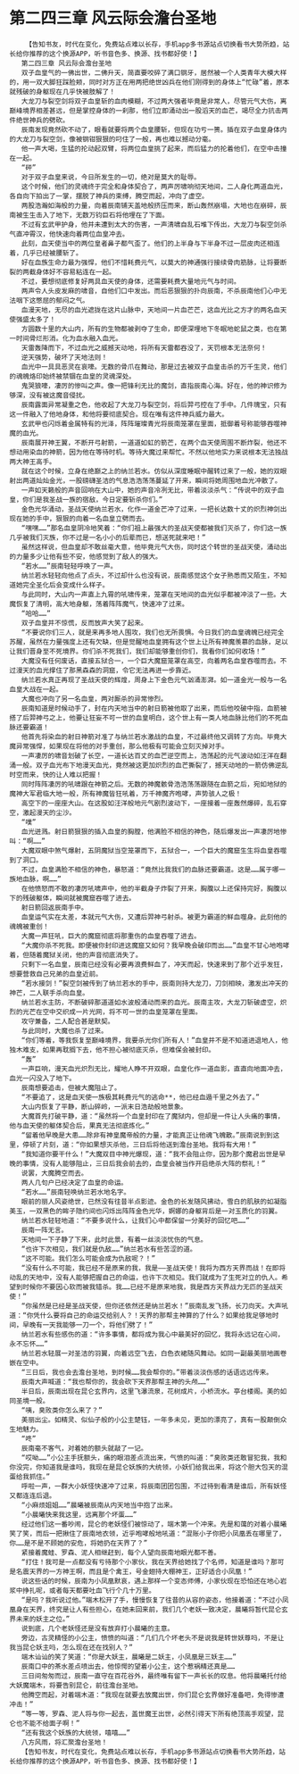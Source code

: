 # 第二四三章 风云际会澹台圣地
        【告知书友，时代在变化，免费站点难以长存，手机app多书源站点切换看书大势所趋，站长给你推荐的这个换源APP，听书音色多、换源、找书都好使！】
       第二四三章 风云际会澹台圣地
       双子血皇气的一佛出世，二佛升天，简直要咬碎了满口钢牙，居然被一个人类青年大模大样的，用一双大脚狂踩脸颊，同时对方正在用两把绝世凶兵在他们刚得到的身体上“忙碌”着，原本就残破的身躯现在几乎快被肢解了！
       大龙刀与裂空剑将双子血皇斩的血肉模糊，不过两大强者毕竟是非常人，尽管元气大伤，离巅峰境界相差甚远，但是掌控身体的一刹那，他们立即涌动出一股滔天的血芒，竭尽全力抗击两件绝世神兵的劈砍。
       辰南发现竟然砍不动了，眼看就要将两个血皇腰斩，但现在功亏一篑。插在双子血皇身体内的大龙刀与裂空剑，像被钢钳狠狠的叼住了一般，再也难以撼动分毫。
       他一声大喝，生猛的抡动起双臂，将两位血皇挑了起来，而后猛力的抡着他们，在空中击撞在一起。
       “砰”
       对于双子血皇来说，今日所发生的一切，绝对是莫大的耻辱。
       这个时候，他们的灵魂终于完全和身体契合了，两声厉啸响彻天地间，二人身化两道血光，各自向下拍出了一掌，摆脱了神兵的束缚，腾空而起，冲向了虚空。
       两股浩瀚如海般的力量，向着辰南铺天盖地般挤压而来，断山轰然崩塌，大地也在崩碎，辰南被生生击入了地下，无数万钧巨石将他埋在了下面。
       不过有玄武甲护身，他并未遭到太大的伤害，一声清啸自乱石堆下传出，大龙刀与裂空剑杀气直冲霄汉，他快速向着两位血皇冲去。
       此刻，血天使当中的两位皇者鼻子都气歪了。他们的上半身与下半身不过一层皮肉还相连着，几乎已经被腰斩了。
       好在血族生命力最为强悍，他们不惜耗费元气，以莫大的神通强行接续骨肉筋脉，让将要断裂的两截身体好不容易粘连在一起。
       不过，要想彻底修复好两具血天使的身体，还需要耗费大量地元气与时间。
       两声令人头皮发麻的啸音，自他们口中发出。而后恶狠狠的扑向辰南，不杀辰南他们心中无法咽下这憋屈的郁闷之气。
       血漫天地，无尽的血光遮拢在这片山脉中，天地间一片血芒芒，这血光比之方才的两名血天使强盛太多了！
       方圆数十里的大山内，所有的生物都被剥夺了生命，即便深埋地下冬眠地蛇鼠之类，也在第一时间骨烂形消。化为血水融入血光。
       天雷轰降而下，不过血光之威撼天动地，将所有天雷都吞没了，天罚根本无法奈何！
       逆天强势，破坏了天地法则！
       血光中一具具恶灵在哀嚎。无数的骨爪在舞动，那是过去被双子血皇击杀的万千生灵，他们的魂魄烙印始终被禁锢在血皇的灵魂深处。
       鬼哭狼嚎，凄厉的惨叫之声。像一把锋利无比的魔剑，直指辰南心海。好在，他的神识修为够深，没有被这魔音侵扰。
       辰南露面异常凝重之色，他收起了大龙刀与裂空剑，将后羿弓控在了手中。几件瑰宝，只有这一件融入了他地身体，和他将要彻底契合。现在唯有这件神兵威力最大。
       玄武甲也闪烁着金属特有的光泽，阵阵璀璨青光将辰南笼罩在里面，抵御着号称能够吞噬神魔的血光。
       辰南展开神王翼，不断开弓射箭，一道道如虹的箭芒，在两个血天使周围不断炸裂，他还不想动用染血的神箭，因为他在等待时机。等待大魔过来帮忙。不然以他地实力来说根本无法独战两大神王高手。
       就在这个时候，立身在绝巅之上的纳兰若水。仿似从深度睡眠中醒转过来了一般，她的双眼射出两道灿灿金光，一股磅礴圣洁的气息浩浩荡荡蔓延了开来，瞬间将她周围地血光冲散了。
       一声如天籁般的声音回响在大山中，她的声音冷冽无比，带着淡淡杀气：“传说中的双子血皇，你们是我圣战一族的宿敌，今日定要斩杀你们。”
       金色光华涌动，圣战天使纳兰若水，化作一道金芒冲了过来，一把长达数十丈的炽烈神剑出现在她的手中，狠狠的向着一名血皇立劈而去。
       “嘿嘿……”那名血皇阴冷地笑着：“你们祖上最强大的圣战天使都被我们灭杀了，你们这一族几乎被我们灭族，你不过是一名小小的后辈而已，想送死就来吧！”
       虽然这样说，但血皇却不敢丝毫大意，他毕竟元气大伤，同时这个转世的圣战天使，涌动出的力量多少让他有些不安，他感觉到了敌人的强大。
       “若水……”辰南轻轻呼唤了一声。
       纳兰若水轻轻向他点了点头，不过却什么也没有说，辰南感觉这个女子熟悉而又陌生，不知道她完全圣化后会变成什么样子。
       与此同时，大山内一声直上九霄的吼啸传来，笼罩在天地间的血光似乎都被冲淡了一些。大魔恢复了清明，高大地身躯，荡着阵阵魔气，快速冲了过来。
       “哈哈……”
       双子血皇并不惊慌，反而放声大笑了起来。
       “不要说你们三人，就是来再多地人围攻，我们也无所畏惧。今日我们的血皇魂魄已经完全苏醒，虽然在力量强度上还有欠缺，但是觉醒地血皇拥有这个世上让所有神魔羡慕的血脉，足以让我们晋身至不死境界。你们杀不死我们，我们却能够重创你们，我看你们如何收场！”
       大魔没有任何废话，直接五狱合一，一个巨大魔窟笼罩在高空，向着两名血皇吞噬而去。不过漫天的血光撑住了那黑森森的洞窟，令它无法再进一步靠近。
       纳兰若水真正再现了圣战天使的辉煌，周身上下金色元气汹涌澎湃。如一道金光一般与一名血皇大战在一起。
       大魔也冲向了另一名血皇，两对厮杀的异常惨烈。
       辰南知道是时候动手了，封在内天地当中的射日箭被他取了出来，而后他咬破中指，血箭被搭了后羿神弓之上，他要让狂妄不可一世的血皇明白，这个世上有一类人地血脉比他们的不死血脉还要霸道！
       他首先将染血的射日神箭对准了与纳兰若水激战的血皇，不过最终他又调转了方向。毕竟大魔异常强悍，如果现在将他的对手重创，那么他极有可能会立刻灭掉对手。
       一声凄厉的啸音划破了长空，一道长达百丈的血芒逆空而上，浩荡起的元气波动如汪洋在翻涌一般。双子血光布下地漫天血光，竟然被这更加炽烈的血芒撕裂了，撼天动地的一箭仿佛逆乱时空而来，快的让人难以把握！
       同时阵阵凄厉的吼啸跟在神箭之后。无数的神魔骸骨浩浩荡荡跟随在血箭之后，宛如地狱的魔神大军君临大地一般，所有神魔皆狂吼着，万千神魔齐咆哮，声势骇人之极！
       高空下的一座座大山。在这股如汪洋般地元气剧烈波动下，一座接着一座轰然爆碎，乱石穿空，激起漫天的尘沙。
       “噗”
       血光迸溅。射日箭狠狠的插入血皇的胸膛，他满脸不相信的神色，随后爆发出一声凄厉地惨叫：“啊……”
       大魔双眼中煞气爆射，五阴魔狱当空笼罩而下，五狱合一，一个巨大的魔窟生生将血皇吞噬到了洞口。
       不过，血皇满脸不相信的神色，暴怒道：“竟然比我我们的血脉还要霸道。这是……属于哪一族地血脉，啊……”
       在他愤怒而不敢的凄厉吼啸声中，他的半截身子炸裂了开来，胸腹以上还保持完好，胸腹以下的残破躯体，瞬间就被魔窟吞噬了进去。
       射日箭回返辰南手中。
       血皇运气实在太差，本就元气大伤，又遭后羿神弓射杀。被更为霸道的鲜血噬身。此刻他的魂魄被重创！
       大魔一声狂吼，巨大的魔窟彻底将那重伤的血皇吞噬了进去。
       “大魔你杀不死我。即便被你封印进这魔窟又如何？我早晚会破印而出……”血皇不甘心地咆哮着，但随着魔狱关闭，他的声音彻底消失了。
       只剩下一名血皇，辰南已经没有必要再浪费鲜血了，冲天而起，快速来到了那个近乎发狂，想要营救自己兄弟的血皇近前。
       “若水接剑！”裂空剑被传到了纳兰若水的手中，辰南则持大龙刀，刀剑相映，激发出冲天的神芒，二人联手杀向血皇。
       纳兰若水主防，不断破碎那道道如水波般涌动而来的血光。辰南主攻，大龙刀斩破虚空，炽烈的光芒在空中交织成一片光网，将不可一世的血皇笼罩在里面。
       攻守兼备，二人配合甚是默契。
       与此同时，大魔也杀了过来。
       “你们等着，等我恢复至巅峰境界，我要杀光你们所有人！”血皇并不是不知道进退地人，他独木难支，如果再耽搁下去，他不担心被彻底灭杀，但难保会被封印。
       “轰”
       一声巨响，漫天血光炽烈无比，耀地人睁不开双眼，血皇化作一道血影，直直向地面冲去，血光一闪没入了地下。
       辰南想要追击，但被大魔阻止了。
       “不要追了，这是血天使一族极其耗费元气的逃命**，他已经血遁千里之外去了。”
       大山内恢复了平静，断山碎岭，一派末日浩劫般地景象。
       大魔首先打破平静，道：“虽然将一个血皇封印在了魔狱内，但却是一件让人头痛的事情，他与血天使的躯体契合后，果真无法彻底炼化。”
       “留着他早晚是大患……除非有神皇魔帝般的力量，才能真正让他魂飞魄散。”辰南说到到这里，停顿了片刻，道：“你如果想灭杀他，三日后将他送到澹台圣地。我将有大用！”
       “我知道你要干什么！”大魔双目中神光爆现，道：“我不会阻止你，因为那个魔君出世是早晚的事情，没有人能够阻止，三日后我会前去的，血皇会被当作开启绝杀大阵的祭礼！”
       说罢，大魔腾空而去。
       两人几句户已经决定了血皇的命运。
       “若水……”辰南轻唤纳兰若水地名字。
       眼前的丽人风姿绝世，已然没有往昔半点影迹。金色的长发随风拂动，雪白的肌肤的如凝脂美玉，一双黑色的眸子隐约间也闪烁出阵阵金色光华，婀娜的身躯背后是一对玉质化的羽翼。
       纳兰若水轻轻地道：“不要多说什么，让我们心中都保留一分美好的回忆吧……”
       辰南一阵无言。
       天地间一下子静了下来，此时此景，有着一丝淡淡忧伤的气息。
       “也许下次相见，我们就是仇敌……”纳兰若水有些苦涩的道。
       “这不可能。我们怎么可能会成为仇敌呢？！”
       “没有什么不可能，我已经不是原来的我，我是——圣战天使！我将为西方天界而战！在即将动乱的天地中，没有人能够把握自己的命运，也许下次相见。我们就成为了生死对立的仇人。希望到时候你不要因心软而被我错杀。我……已经不是原来地我，我是西方天界战力无匹的圣战天使！”
       “你虽然是已经是圣战天使，但你还依然还是纳兰若水！”辰南乱发飞扬，长刀向天。大声吼道：“你凭什么要将自己的命运交给别人？！天界的那帮主神算的了什么？如果给我足够地时间，早晚有一天我能够一刀一个，将他们劈了！”
       纳兰若水有些感伤的道：“许多事情，都将成为我心中最美好的回忆，我将永远记在心间，永不忘怀……”
       纳兰若水轻展一对圣洁的羽翼，向着远空飞去，白色衣裙随风舞动。如同一副最美丽地画卷嵌在空中。
       “三日后，我也会去澹台圣地，到时候……我会帮你的。”带着淡淡伤感的话语远远传来。
       辰南大声喊道：“我也帮你的，我会砍下天界那帮主神的头颅……”
       半日后，辰南出现在昆仑玄界内，这里飞瀑流泉，花树成片，小桥流水。亭台楼阁。美的如同圣境一般。
       “咦，臭败类你怎么来了？”
       美丽出尘。如精灵、似仙子般的小公主楚钰，一年多未见，更加的漂亮了，真有一股颠倒众生地魅力。
       “咚”
       辰南毫不客气，对着她的额头就敲了一记。
       “哎呦……”小公主手抚额头，痛的眼泪差点流出来，气愤的叫道：“臭败类还敢冒犯我，我和你没完，你知道我是谁吗，我现在是昆仑妖族的大统领，小妖们给我出来，将这个胆大包天的混蛋给我抓住。”
       呼啦一声，一群大小妖怪快速冲了过来，将辰南团团包围，不过待到看清是谁后，所有妖怪又都连连后退。
       “小麻烦姐姐……”晨曦被辰南从内天地当中抱了出来。
       “小晨曦快来我这里，远离那个坏蛋……”
       经过他们这一番吵闹，昆仑的老妖怪们被惊动了，端木第一个冲来。先是和蔼的对着小晨曦笑了笑，而后一把揪住了辰南地衣领，近乎咆哮般地吼道：“混账小子你把小凤凰丢在哪里了，你……是不是不顾她的安危，将她扔在天界了？”
       紧接着魔蛙、罗森、泥人相继赶到，每个人望向辰南地眼光都不善。
       “打住！我可是一点都没有亏待那个小家伙，我在天界给她找了个名师，知道是谁吗？那可是名震天界的一方神王啊，而且是个禽王，号金翅持大棚神王，正好适合小凤凰！”
       说这些话的时候，辰南为小凤凰默哀，遇上那样一个变态师傅，小家伙现在恐怕还在地心岩浆中挣扎呢，或者每天都要吐血飞行个几十万里。
       “是吗？我听说过他。”端木松开了手，慢慢恢复了往昔的从容的姿态，他接着道：“不过小凤凰身在天界，终究是让人有些担心，在她未回来前，我们几个老妖一致决定，晨曦将暂代昆仑玄界未来的妖主之位。”
       说到底，几个老妖怪还是没有放弃打小晨曦的主意。
       旁边，古灵精怪的小公主，愤愤的叫道：“几们几个坏老头不是说我是转世妖尊吗，不是让我当昆仑妖主吗，怎么现在还在找别人？”
       端木讪讪的笑了笑道：“你是大妖主，晨曦是二妖主，小凤凰是三妖主……”
       辰南口中的茶水差点喷出去，他惊愕的望着小公主，这个惹祸精还真是……
       三日间匆匆而过，辰南一直守在百花谷外，最终唯有留下一声长长的叹息。他将晨曦托付给大妖魔端木，将要告别昆仑，前往澹台圣地。
       他腾空而起，对着端木道：“我现在就要去放魔出世，你们昆仑玄界做好准备吧，免得惨遭冲击！”
       “等一等，罗森、泥人将与你一起去，盖世魔王出世，必然引得天下所有绝顶高手观望，昆仑也不能不给面子啊！”
       “还有我这个妖族的大统领，嘻嘻……”
       八方风雨，将汇聚澹台圣地！
       【告知书友，时代在变化，免费站点难以长存，手机app多书源站点切换看书大势所趋，站长给你推荐的这个换源APP，听书音色多、换源、找书都好使！】
